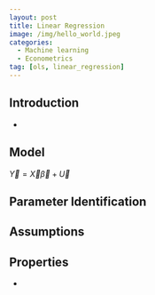 ```yaml
---
layout: post
title: Linear Regression
image: /img/hello_world.jpeg
categories:
  - Machine learning
  - Econometrics
tag: [ols, linear_regression]
---
```

## Introduction
-
## Model
$\vec Y = \vec X \vec \beta + \vec U$
## Parameter Identification

## Assumptions

## Properties
-
